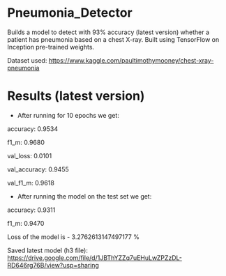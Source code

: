 # Pneumonia_Detector
Builds a model to detect with 93% accuracy (latest version) whether a patient has pneumonia based on a chest X-ray. Built using TensorFlow on Inception pre-trained weights.

Dataset used: https://www.kaggle.com/paultimothymooney/chest-xray-pneumonia

# Results (latest version)

- After running for 10 epochs we get:

accuracy: 0.9534

f1_m: 0.9680

val_loss: 0.0101

val_accuracy: 0.9455

val_f1_m: 0.9618

- After running the model on the test set we get:

accuracy: 0.9311

f1_m: 0.9470

Loss of the model is -  3.2762613147497177 %

Saved latest model (h3 file): https://drive.google.com/file/d/1JBThYZZq7uEHuLwZPZzDL-RD646rg76B/view?usp=sharing
